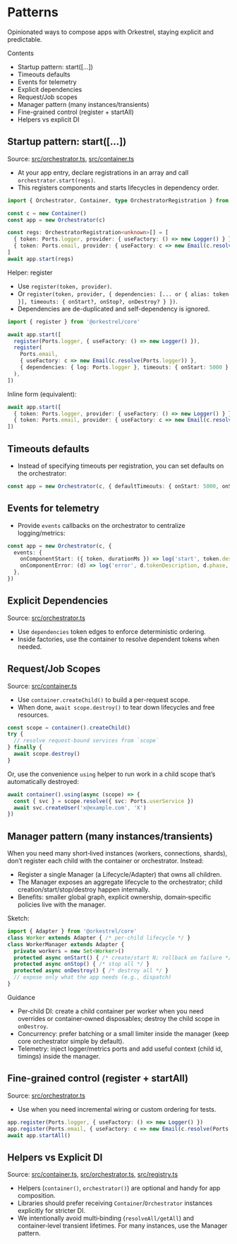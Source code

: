 # Patterns

Opinionated ways to compose apps with Orkestrel, staying explicit and predictable.

Contents
- Startup pattern: start([...])
- Timeouts defaults
- Events for telemetry
- Explicit dependencies
- Request/Job scopes
- Manager pattern (many instances/transients)
- Fine-grained control (register + startAll)
- Helpers vs explicit DI

## Startup pattern: start([...])
Source: [src/orchestrator.ts](../src/orchestrator.ts), [src/container.ts](../src/container.ts)
- At your app entry, declare registrations in an array and call `orchestrator.start(regs)`.
- This registers components and starts lifecycles in dependency order.

```ts
import { Orchestrator, Container, type OrchestratorRegistration } from '@orkestrel/core'

const c = new Container()
const app = new Orchestrator(c)

const regs: OrchestratorRegistration<unknown>[] = [
  { token: Ports.logger, provider: { useFactory: () => new Logger() } },
  { token: Ports.email, provider: { useFactory: c => new Email(c.resolve(Ports.logger)) }, dependencies: [Ports.logger] },
]
await app.start(regs)
```

Helper: register
- Use `register(token, provider)`.
- Or `register(token, provider, { dependencies: [... or { alias: token }], timeouts: { onStart?, onStop?, onDestroy? } })`.
- Dependencies are de-duplicated and self-dependency is ignored.

```ts
import { register } from '@orkestrel/core'

await app.start([
  register(Ports.logger, { useFactory: () => new Logger() }),
  register(
    Ports.email,
    { useFactory: c => new Email(c.resolve(Ports.logger)) },
    { dependencies: { log: Ports.logger }, timeouts: { onStart: 5000 } }
  ),
])
```

Inline form (equivalent):
```ts
await app.start([
  { token: Ports.logger, provider: { useFactory: () => new Logger() } },
  { token: Ports.email, provider: { useFactory: c => new Email(c.resolve(Ports.logger)) }, dependencies: [Ports.logger], timeouts: { onStart: 5000 } },
])
```

## Timeouts defaults
- Instead of specifying timeouts per registration, you can set defaults on the orchestrator:

```ts
const app = new Orchestrator(c, { defaultTimeouts: { onStart: 5000, onStop: 2000, onDestroy: 2000 } })
```

## Events for telemetry
- Provide `events` callbacks on the orchestrator to centralize logging/metrics:

```ts
const app = new Orchestrator(c, {
  events: {
    onComponentStart: ({ token, durationMs }) => log('start', token.description, durationMs),
    onComponentError: (d) => log('error', d.tokenDescription, d.phase, d.timedOut),
  },
})
```

## Explicit Dependencies
Source: [src/orchestrator.ts](../src/orchestrator.ts)
- Use `dependencies` token edges to enforce deterministic ordering.
- Inside factories, use the container to resolve dependent tokens when needed.

## Request/Job Scopes
Source: [src/container.ts](../src/container.ts)
- Use `container.createChild()` to build a per-request scope.
- When done, `await scope.destroy()` to tear down lifecycles and free resources.

```ts
const scope = container().createChild()
try {
  // resolve request-bound services from `scope`
} finally {
  await scope.destroy()
}
```

Or, use the convenience `using` helper to run work in a child scope that’s automatically destroyed:
```ts
await container().using(async (scope) => {
  const { svc } = scope.resolve({ svc: Ports.userService })
  await svc.createUser('x@example.com', 'X')
})
```

## Manager pattern (many instances/transients)
When you need many short‑lived instances (workers, connections, shards), don’t register each child with the container or orchestrator. Instead:
- Register a single Manager (a Lifecycle/Adapter) that owns all children.
- The Manager exposes an aggregate lifecycle to the orchestrator; child creation/start/stop/destroy happen internally.
- Benefits: smaller global graph, explicit ownership, domain‑specific policies live with the manager.

Sketch:
```ts
import { Adapter } from '@orkestrel/core'
class Worker extends Adapter { /* per-child lifecycle */ }
class WorkerManager extends Adapter {
  private workers = new Set<Worker>()
  protected async onStart() { /* create/start N; rollback on failure */ }
  protected async onStop() { /* stop all */ }
  protected async onDestroy() { /* destroy all */ }
  // expose only what the app needs (e.g., dispatch)
}
```

Guidance
- Per‑child DI: create a child container per worker when you need overrides or container‑owned disposables; destroy the child scope in `onDestroy`.
- Concurrency: prefer batching or a small limiter inside the manager (keep core orchestrator simple by default).
- Telemetry: inject logger/metrics ports and add useful context (child id, timings) inside the manager.

## Fine-grained control (register + startAll)
Source: [src/orchestrator.ts](../src/orchestrator.ts)
- Use when you need incremental wiring or custom ordering for tests.

```ts
app.register(Ports.logger, { useFactory: () => new Logger() })
app.register(Ports.email, { useFactory: c => new Email(c.resolve(Ports.logger)) }, [Ports.logger])
await app.startAll()
```

## Helpers vs Explicit DI
Source: [src/container.ts](../src/container.ts), [src/orchestrator.ts](../src/orchestrator.ts), [src/registry.ts](../src/registry.ts)
- Helpers (`container()`, `orchestrator()`) are optional and handy for app composition.
- Libraries should prefer receiving `Container`/`Orchestrator` instances explicitly for stricter DI.
- We intentionally avoid multi‑binding (`resolveAll/getAll`) and container‑level transient lifetimes. For many instances, use the Manager pattern.
